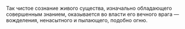 Так чистое сознание живого существа, изначально обладающего совершенным знанием, оказывается во власти его вечного врага — вожделения, ненасытного и пылающего, подобно огню.
